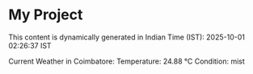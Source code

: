 # My Project

This content is dynamically generated in Indian Time (IST): 2025-10-01 02:26:37 IST


Current Weather in Coimbatore:
Temperature: 24.88 °C
Condition: mist
